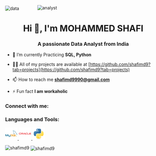 <img align="center" alt ="data" width="1600" src="https://cdn.dribbble.com/users/8619169/screenshots/16116886/data_inform_illustration_animation.gif">

<img align="right" alt ="analyst" width="400" src="https://media0.giphy.com/media/3oKIPEqDGUULpEU0aQ/200.webp?cid=ecf05e47zxshtvuglqq1yo98vc8ycuggjt0bec5cyxi06mwm&rid=200.webp&ct=g">

<h1 align="center">Hi 👋, I'm MOHAMMED SHAFI</h1>
<h3 align="center">A passionate Data Analyst from India</h3>

- 🌱 I’m currently Practicing **SQL, Python**

- 👨‍💻 All of my projects are available at [https://github.com/shafimd9?tab=projects](https://github.com/shafimd9?tab=projects)

- 📫 How to reach me **shafimd9990@gmail.com**

- ⚡ Fun fact **I am workaholic**

<h3 align="left">Connect with me:</h3>
<p align="left">
</p>

<h3 align="left">Languages and Tools:</h3>
<p align="left"> <a href="https://www.mysql.com/" target="_blank" rel="noreferrer"> <img src="https://raw.githubusercontent.com/devicons/devicon/master/icons/mysql/mysql-original-wordmark.svg" alt="mysql" width="40" height="40"/> </a> <a href="https://www.oracle.com/" target="_blank" rel="noreferrer"> <img src="https://raw.githubusercontent.com/devicons/devicon/master/icons/oracle/oracle-original.svg" alt="oracle" width="40" height="40"/> </a> <a href="https://www.python.org" target="_blank" rel="noreferrer"> <img src="https://raw.githubusercontent.com/devicons/devicon/master/icons/python/python-original.svg" alt="python" width="40" height="40"/> </a> </p>

<p><img align="left" src="https://github-readme-stats.vercel.app/api/top-langs?username=shafimd9&show_icons=true&locale=en&layout=compact" alt="shafimd9" /></p>

<p>&nbsp;<img align="center" src="https://github-readme-stats.vercel.app/api?username=shafimd9&show_icons=true&locale=en" alt="shafimd9" /></p>
